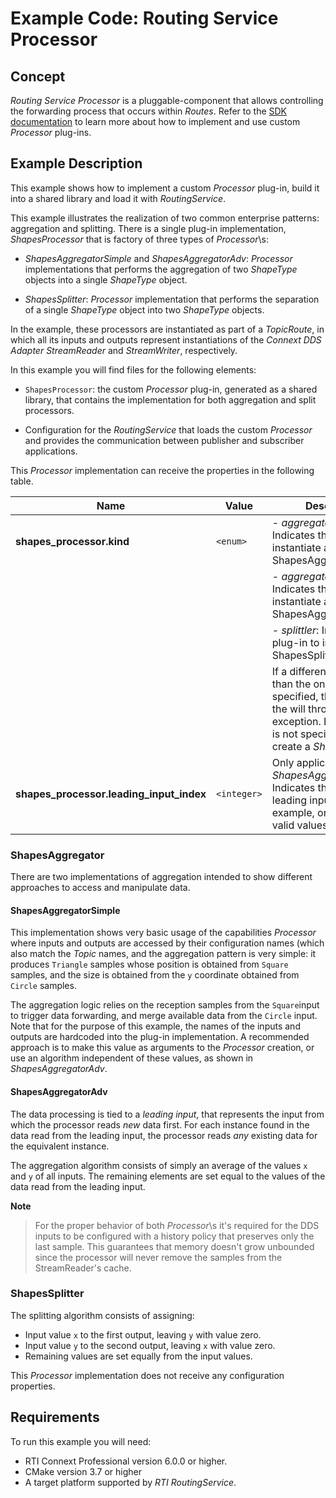 # Example Code: Routing Service Processor

## Concept

*Routing Service Processor* is a pluggable-component that allows controlling the
forwarding process that occurs within *Routes*. Refer to the [SDK
documentation](https://community.rti.com/static/documentation/connext-dds/current/doc/api/routing_service/api_cpp/group__RTI__RoutingServiceProcessorModule.html)
to learn more about how to implement and use custom *Processor* plug-ins.

## Example Description

This example shows how to implement a custom *Processor* plug-in, build it into
a shared library and load it with *RoutingService*.

This example illustrates the realization of two common enterprise patterns:
aggregation and splitting. There is a single plug-in implementation,
*ShapesProcessor* that is factory of three types of *Processor*\s:

-   *ShapesAggregatorSimple* and *ShapesAggregatorAdv*: *Processor*
    implementations that performs the aggregation of two *ShapeType* objects
    into a single *ShapeType* object.

-   *ShapesSplitter*: *Processor* implementation that performs the separation of
    a single *ShapeType* object into two  *ShapeType* objects.

In the example, these processors are instantiated as part of a *TopicRoute*, in
which all its inputs and outputs represent instantiations of the *Connext DDS
Adapter StreamReader* and *StreamWriter*, respectively.

In this example you will find files for the following elements:

-   `ShapesProcessor`: the custom *Processor* plug-in, generated as a shared
    library, that contains the implementation for both aggregation and split
    processors.

-   Configuration for the *RoutingService* that loads the custom *Processor* and
    provides the communication between publisher and subscriber applications.

This *Processor* implementation can receive the properties in the following
table.

| Name                                     | Value       | Description                                                                                                                                                                     |
|------------------------------------------|-------------|---------------------------------------------------------------------------------------------------------------------------------------------------------------------------------|
| **shapes_processor.kind**                |  `<enum>`   | - *aggregator_simple*: Indicates the plug-in to instantiate a ShapesAggregatoSimpler.                                                                                           |
|                                          |             | - *aggregator_adv*: Indicates the plug-in to instantiate a ShapesAggregatorAdv.                                                                                                 |
|                                          |             | - *splittler*: Indicates the plug-in to instantiate a ShapesSplitter.                                                                                                           |
|                                          |             | If a different value other than the ones above is specified, the creation of the will throw an exception. If this property is not specified, it will create a *ShapesSplitter*. |
| **shapes_processor.leading_input_index** | `<integer>` | Only applicable to *ShapesAggregatorAdv*. Indicates the index of the leading input. In this example, only 0 and 1 are valid values.                                             |

### ShapesAggregator

There are two implementations of aggregation intended to show different
approaches to access and manipulate data.

#### ShapesAggregatorSimple

This implementation shows very basic usage of the capabilities *Processor* where
inputs and outputs are accessed by their configuration names (which also match
the *Topic* names, and the aggregation pattern is very simple: it produces
`Triangle` samples whose position is obtained from `Square` samples, and the
size is obtained from the `y` coordinate obtained from `Circle` samples.

The aggregation logic relies on the reception samples from the `Square`input to
trigger data forwarding, and merge available data from the `Circle` input. Note
that for the purpose of this example, the names of the inputs and outputs are
hardcoded into the plug-in implementation. A recommended approach is to make
this value as arguments to the *Processor* creation, or use an algorithm
independent of these values, as shown in *ShapesAggregatorAdv*.

#### ShapesAggregatorAdv

The data processing is tied to a *leading input*, that represents the input from
which the processor reads *new* data first. For each instance found in the data
read from the leading input, the processor reads *any* existing data for the
equivalent instance.

The aggregation algorithm consists of simply an average of the values `x` and
`y` of all inputs. The remaining elements are set equal to the values of the
data read from the leading input.

**Note**

> For the proper behavior of both *Processor*\s it's required for the DDS inputs
> to be configured with a history policy that preserves only the last sample.
> This guarantees that memory doesn't grow unbounded since the processor will
> never remove the samples from the StreamReader's cache.

### ShapesSplitter

The splitting algorithm consists of assigning:

- Input value `x` to the first output, leaving `y` with value zero.
- Input value `y` to the second output, leaving `x` with value zero.
- Remaining values are set equally from the input values.

This *Processor* implementation does not receive any configuration properties.

## Requirements

To run this example you will need:

- RTI Connext Professional version 6.0.0 or higher.
- CMake version 3.7 or higher
- A target platform supported by *RTI* *RoutingService*.
